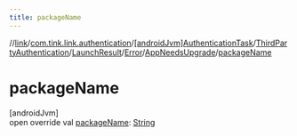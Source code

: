 ```yaml
---
title: packageName
---
```

//[link](../../../../../../../index.html)/[com.tink.link.authentication](../../../../../index.html)/[[androidJvm]AuthenticationTask](../../../../index.html)/[ThirdPartyAuthentication](../../../index.html)/[LaunchResult](../../index.html)/[Error](../index.html)/[AppNeedsUpgrade](index.html)/[packageName](package-name.html)



# packageName



[androidJvm]\
open override val [packageName](package-name.html): [String](https://kotlinlang.org/api/latest/jvm/stdlib/kotlin/-string/index.html)





